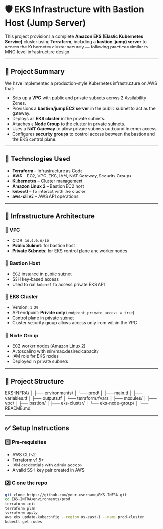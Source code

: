 # 🛡️ EKS Infrastructure with Bastion Host (Jump Server)

This project provisions a complete **Amazon EKS (Elastic Kubernetes Service)** cluster using **Terraform**, including a **bastion (jump) server** to access the Kubernetes cluster securely — following practices similar to MNC-level infrastructure design.

---

## 📌 Project Summary

We have implemented a production-style Kubernetes infrastructure on AWS that:

- Sets up a **VPC** with public and private subnets across 2 Availability Zones.
- Provisions a **bastion/jump EC2 server** in the public subnet to act as the gateway.
- Deploys an **EKS cluster** in the private subnets.
- Attaches a **Node Group** to the cluster in private subnets.
- Uses a **NAT Gateway** to allow private subnets outbound internet access.
- Configures **security groups** to control access between the bastion and the EKS control plane.

---

## 🔧 Technologies Used

- **Terraform** – Infrastructure as Code
- **AWS** – EC2, VPC, EKS, IAM, NAT Gateway, Security Groups
- **Kubernetes** – Cluster management
- **Amazon Linux 2** – Bastion EC2 host
- **kubectl** – To interact with the cluster
- **aws-cli v2** – AWS API operations

---

## 🧱 Infrastructure Architecture

### 🔹 VPC
- CIDR: `10.0.0.0/16`
- **Public Subnet**: for bastion host
- **Private Subnets**: for EKS control plane and worker nodes

### 🔹 Bastion Host
- EC2 instance in public subnet
- SSH key-based access
- Used to run `kubectl` to access private EKS API

### 🔹 EKS Cluster
- Version: `1.29`
- API endpoint: **Private only** (`endpoint_private_access = true`)
- Control plane in private subnet
- Cluster security group allows access only from within the VPC

### 🔹 Node Group
- EC2 worker nodes (Amazon Linux 2)
- Autoscaling with min/max/desired capacity
- IAM role for EKS nodes
- Deployed in private subnets

---

## 📂 Project Structure

EKS-INFRA/
│
├── environments/
│ └── prod/
│ ├── main.tf
│ ├── variables.tf
│ ├── outputs.tf
│ └── terraform.tfvars
│
├── modules/
│ ├── vpc/
│ ├── bastion/
│ ├── eks-cluster/
│ └── eks-node-group/
│
└── README.md

---

## ✅ Setup Instructions

### 1️⃣ Pre-requisites

- AWS CLI v2
- Terraform v1.5+
- IAM credentials with admin access
- A valid SSH key pair created in AWS

### 2️⃣ Clone the repo
```bash
git clone https://github.com/your-username/EKS-INFRA.git
cd EKS-INFRA/environments/prod
terraform init
terraform plan
terraform apply
aws eks update-kubeconfig --region us-east-1 --name prod-cluster
kubectl get nodes
